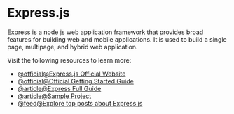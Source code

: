 # Express.js

Express is a node js web application framework that provides broad features for building web and mobile applications. It is used to build a single page, multipage, and hybrid web application.

Visit the following resources to learn more:

- [@official@Express.js Official Website](https://expressjs.com/)
- [@official@Official Getting Started Guide](https://expressjs.com/en/starter/installing.html)
- [@article@Express Full Guide](https://www.tutorialspoint.com/nodejs/nodejs_express_framework.htm)
- [@article@Sample Project](https://auth0.com/blog/create-a-simple-and-stylish-node-express-app/)
- [@feed@Explore top posts about Express.js](https://app.daily.dev/tags/express?ref=roadmapsh)
